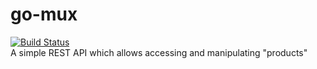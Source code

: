 # go-mux
[![Build Status](https://travis-ci.com/MarkusSeiberl/go-mux.svg?branch=master)](https://travis-ci.com/MarkusSeiberl/go-mux)  
A simple REST API which allows accessing and manipulating "products"
